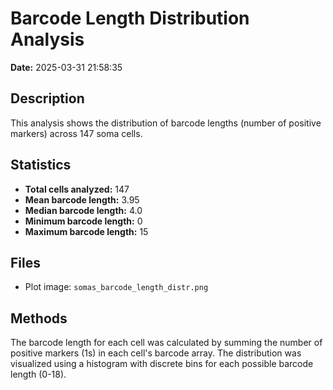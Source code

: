 # Barcode Length Distribution Analysis

**Date:** 2025-03-31 21:58:35

## Description
This analysis shows the distribution of barcode lengths (number of positive markers) across 147 soma cells.

## Statistics
- **Total cells analyzed:** 147
- **Mean barcode length:** 3.95
- **Median barcode length:** 4.0
- **Minimum barcode length:** 0
- **Maximum barcode length:** 15

## Files
- Plot image: `somas_barcode_length_distr.png`

## Methods
The barcode length for each cell was calculated by summing the number of positive markers (1s) in each cell's barcode array.
The distribution was visualized using a histogram with discrete bins for each possible barcode length (0-18).
